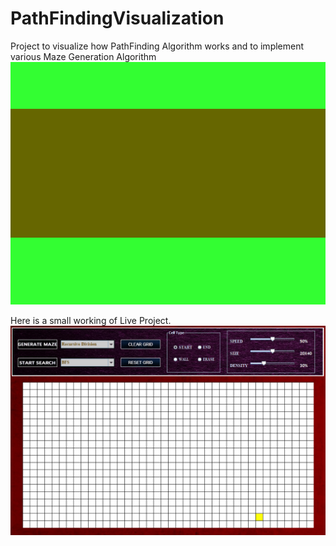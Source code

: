 # PathFindingVisualization
Project to visualize how PathFinding Algorithm works and to implement various Maze Generation Algorithm
![](GIF/loading.gif)

Here is a small working of Live Project.
![](GIF/ProjectDemo.gif)

